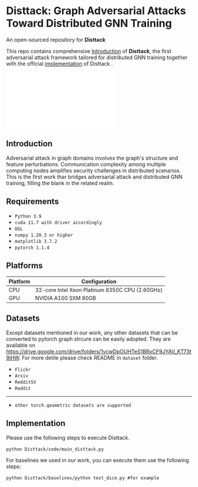 # Disttack: Graph Adversarial Attacks Toward Distributed GNN Training 
An open-sourced repository for **Disttack**

This repo contains comprehensive [Introduction](#Introduction) of **Disttack**, the first adversarial attack framework tailored for distributed GNN training together with the official [implementation](#implementation) of Disttack </b>.

![image](overview.pdf)

## Introduction
Adversarial attack in graph domains involves the graph's structure and feature perturbations. Communication complexity among multiple computing nodes amplifies security challenges in distributed scenarios. This is the first work thar bridges adversarial attack and distributed GNN training, filling the blank in the related realm.

## Requirements
* `Python 3.9`
* `cuda 11.7 with driver accordingly`
* `DGL`
* `numpy 1.20.3 or higher`
* `matplotlib 3.7.2` 
* `pytorch 1.1.4`

## Platforms
| Platform | Configuration |
| ---------- |---------- |
| CPU | 32-core Intel Xeon Platinum 8350C CPU (2.60GHz) |
| GPU | NVIDIA A100 SXM 80GB |

## Datasets
Except datasets mentioned in our work, any other datasets that can be converted to pytorch graph strcure can be easily adopted. They are available on  https://drive.google.com/drive/folders/1ycwDpOUHTeS1BRxCF9JYAV_KT73t9iHW. For more detile please check README in ```dataset``` folder.
* `Flickr`
* `Arxiv`
* `RedditSV`
* `Reddit`
------------------------------
* `other torch.geometric datasets are supported`

## Implementation
Please use the following steps to execute Disttack.
```
python Disttack/code/main_disttack.py
```
For baselines we used in our work, you can execute them use the following steps:
```
python Disttack/baselines/python test_dice.py #for example
```
